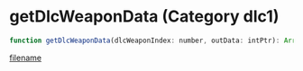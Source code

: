 # getDlcWeaponData (Category dlc1)

```js
function getDlcWeaponData(dlcWeaponIndex: number, outData: intPtr): Array
```

[filename](getDlcWeaponData_m.md ':include')